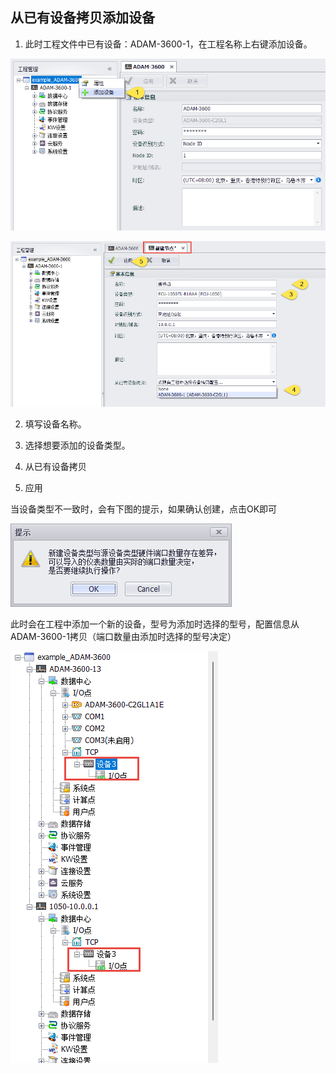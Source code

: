 ## 从已有设备拷贝添加设备

1. 此时工程文件中已有设备：ADAM-3600-1，在工程名称上右键添加设备。

![](AddDevice2_001.png)

![](AddDevice2_002.png)

2. 填写设备名称。

3. 选择想要添加的设备类型。 

4. 从已有设备拷贝

5. 应用

当设备类型不一致时，会有下图的提示，如果确认创建，点击OK即可

![](AddDevice2_003.png)

此时会在工程中添加一个新的设备，型号为添加时选择的型号，配置信息从ADAM-3600-1拷贝（端口数量由添加时选择的型号决定）

![](AddDevice2_005.png)

